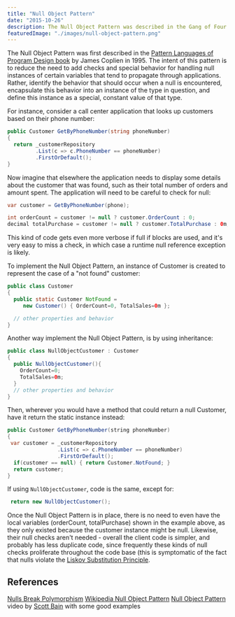 ```yaml
---
title: "Null Object Pattern"
date: "2015-10-26"
description: The Null Object Pattern was described in the Gang of Four's Design Patterns book. The intent of this pattern is to reduce the need to add checks and special behavior for handling null instances of certain variables that tend to propagate through applications.
featuredImage: "./images/null-object-pattern.png"
---
```


The Null Object Pattern was first described in the [Pattern Languages of Program Design book](https://amzn.to/3h2ydOO) by James Coplien in 1995. The intent of this pattern is to reduce the need to add checks and special behavior for handling null instances of certain variables that tend to propagate through applications. Rather, identify the behavior that should occur when a null is encountered, encapsulate this behavior into an instance of the type in question, and define this instance as a special, constant value of that type.

For instance, consider a call center application that looks up customers based on their phone number:

```csharp
public Customer GetByPhoneNumber(string phoneNumber)
{
  return _customerRepository
         .List(c => c.PhoneNumber == phoneNumber)
         .FirstOrDefault();
}
```

Now imagine that elsewhere the application needs to display some details about the customer that was found, such as their total number of orders and amount spent. The application will need to be careful to check for null:

```java
var customer = GetByPhoneNumber(phone);

int orderCount = customer != null ? customer.OrderCount : 0;
decimal totalPurchase = customer != null ? customer.TotalPurchase : 0m;
```

This kind of code gets even more verbose if full if blocks are used, and it's very easy to miss a check, in which case a runtime null reference exception is likely.

To implement the Null Object Pattern, an instance of Customer is created to represent the case of a "not found" customer:

```java
public class Customer
{
  public static Customer NotFound =
     new Customer() { OrderCount=0, TotalSales=0m };

  // other properties and behavior
}
```

Another way implement the Null Object Pattern, is by using inheritance:

```java
public class NullObjectCustomer : Customer
{
  public NullObjectCustomer(){
    OrderCount=0;
    TotalSales=0m;
  }
  // other properties and behavior
}
```

Then, wherever you would have a method that could return a null Customer, have it return the static instance instead:

```java
public Customer GetByPhoneNumber(string phoneNumber)
{
 var customer = _customerRepository
                .List(c => c.PhoneNumber == phoneNumber)
                .FirstOrDefault();
  if(customer == null) { return Customer.NotFound; }
  return customer;
}
```

If using `NullObjectCustomer`, code is the same, except for:
```java
 return new NullObjectCustomer();
```

Once the Null Object Pattern is in place, there is no need to even have the local variables (orderCount, totalPurchase) shown in the example above, as they only existed because the customer instance might be null. Likewise, their null checks aren't needed - overall the client code is simpler, and probably has less duplicate code, since frequently these kinds of null checks proliferate throughout the code base (this is symptomatic of the fact that nulls violate the [Liskov Substitution Principle](/principles/liskov-substitution-principle).

## References

[Nulls Break Polymorphism](https://ardalis.com/nulls-break-polymorphism/)
[Wikipedia Null Object Pattern](https://en.wikipedia.org/wiki/Null_object_pattern)
[Null Object Pattern](https://www.pmi.org/disciplined-agile/the-design-patterns-repository/the-null-object-pattern) video by [Scott Bain](https://twitter.com/slbain9000) with some good examples
